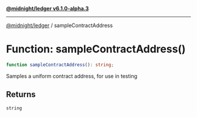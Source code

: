 [**@midnight/ledger v6.1.0-alpha.3**](../README.md)

***

[@midnight/ledger](../globals.md) / sampleContractAddress

# Function: sampleContractAddress()

```ts
function sampleContractAddress(): string;
```

Samples a uniform contract address, for use in testing

## Returns

`string`
